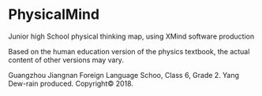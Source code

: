# PhysicalMind
Junior high School physical thinking map, using XMind software production


Based on the human education version of the physics textbook, the actual content of other versions may vary.


Guangzhou Jiangnan Foreign Language Schoo, Class 6, Grade 2. Yang Dew-rain produced.
Copyright&copy;  2018.
